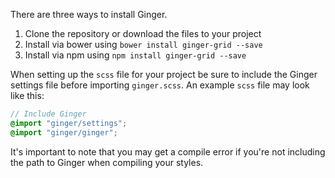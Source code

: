 There are three ways to install Ginger.

1.  Clone the repository or download the files to your project
2.  Install via bower using `bower install ginger-grid --save`
3.  Install via npm using `npm install ginger-grid --save`

When setting up the `scss` file for your project be sure to include the Ginger
settings file before importing `ginger.scss`. An example `scss` file may look like this:

```scss
// Include Ginger
@import "ginger/settings";
@import "ginger/ginger";
```

It's important to note that you may get a compile error if you're not including
the path to Ginger when compiling your styles.
